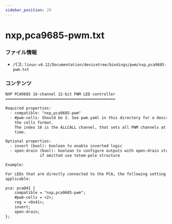 ```yaml
---
sidebar_position: 29
---
```

# nxp,pca9685-pwm.txt

### ファイル情報

- パス: `linux-v6.12/Documentation/devicetree/bindings/pwm/nxp,pca9685-pwm.txt`

### コンテンツ

```txt
NXP PCA9685 16-channel 12-bit PWM LED controller
================================================

Required properties:
  - compatible: "nxp,pca9685-pwm"
  - #pwm-cells: Should be 2. See pwm.yaml in this directory for a description of
    the cells format.
    The index 16 is the ALLCALL channel, that sets all PWM channels at the same
    time.

Optional properties:
  - invert (bool): boolean to enable inverted logic
  - open-drain (bool): boolean to configure outputs with open-drain structure;
		       if omitted use totem-pole structure

Example:

For LEDs that are directly connected to the PCA, the following setting is
applicable:

pca: pca@41 {
	compatible = "nxp,pca9685-pwm";
	#pwm-cells = <2>;
	reg = <0x41>;
	invert;
	open-drain;
};

```
